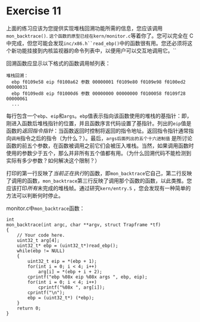 # Exercise 11

上面的练习应该为您提供实现堆栈回溯功能所需的信息，您应该调用`mon_backtrace()`. `这个函数的原型已经在kern/monitor.c`等着你了。您可以完全在 C 中完成，但您可能会发现`inc/x86.h``read_ebp()`中的函数很有用。您还必须将这个新功能挂接到内核监视器的命令列表中，以便用户可以交互地调用它。``

回溯函数应显示以下格式的函数调用帧列表：

```
堆栈回溯：
  ebp f0109e58 eip f0100a62 参数 00000001 f0109e80 f0109e98 f0100ed2 00000031
  ebp f0109ed8 eip f01000d6 参数 00000000 00000000 f0100058 f0109f28 00000061
  ...
```

每行包含一个`ebp`、`eip`和`args`。`ebp`值表示指向该函数使用的堆栈的基指针：即，刚进入函数后堆栈指针的位置，并且函数序言代码设置了基指针。列出的`eip`值是函数的*返回指令指针*：当函数返回时控制将返回的指令地址。返回指令指针通常指向`调用`指令之后的指令（为什么？）。最后，`args后面列出的五个十六进制值` 是所讨论函数的前五个参数，在函数被调用之前它们会被压入堆栈。当然，如果调用函数时使用的参数少于五个，那么并非所有五个值都有用。（为什么回溯代码不能检测到实际有多少参数？如何解决这个限制？）

打印的第一行反映了*当前正在执行*的函数，即`mon_backtrace`它自己，第二行反映了调用的函数，`mon_backtrace`第三行反映了调用那个函数的函数，以此类推。您应该打印*所有*未完成的堆栈帧。通过研究`kern/entry.S` ，您会发现有一种简单的方法可以判断何时停止。



monitor.c中`mon_backtrace`函数：

```
int
mon_backtrace(int argc, char **argv, struct Trapframe *tf)
{
	// Your code here.
	uint32_t arg[4];
	uint32_t* ebp = (uint32_t*)read_ebp();
	while(ebp != NULL)
	{
		uint32_t eip = *(ebp + 1);
		for(int i = 0; i < 4; i++)
			arg[i] = *(ebp + i + 2);
		cprintf("ebp %08x eip %08x args ", ebp, eip);
		for(int i = 0; i < 4; i++)
			cprintf("%08x ", arg[i]);
		cprintf("\n");
		ebp = (uint32_t*) (*ebp);
	}
	return 0;
}
```

